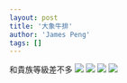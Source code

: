 ```yaml
---
layout: post
title: '大象牛排'
author: 'James Peng'
tags: []
---
```


和貴族等級差不多
[![](https://lh6.googleusercontent.com/-uAbQ8GozAws/T82PfgoKUzI/AAAAAAAAN3Q/2YnFX2ELTeg/s640/blogger-image--1897441223.jpg)](https://lh6.googleusercontent.com/-uAbQ8GozAws/T82PfgoKUzI/AAAAAAAAN3Q/2YnFX2ELTeg/s640/blogger-image--1897441223.jpg)
[![](https://lh6.googleusercontent.com/-VJNJBYf6zPo/T82PlADY6RI/AAAAAAAAN3Y/_ZtaDSslFO0/s640/blogger-image--1981430075.jpg)](https://lh6.googleusercontent.com/-VJNJBYf6zPo/T82PlADY6RI/AAAAAAAAN3Y/_ZtaDSslFO0/s640/blogger-image--1981430075.jpg)
[![](https://lh3.googleusercontent.com/-I4cv8IoL8y8/T82Pmfr4QII/AAAAAAAAN3g/iBVbWZ4cG1Y/s640/blogger-image--1031887521.jpg)](https://lh3.googleusercontent.com/-I4cv8IoL8y8/T82Pmfr4QII/AAAAAAAAN3g/iBVbWZ4cG1Y/s640/blogger-image--1031887521.jpg)
[![](https://lh6.googleusercontent.com/-xnngVXY3fCg/T82Ps-8BEnI/AAAAAAAAN3o/0LJ5uDYtqhI/s640/blogger-image-1321280223.jpg)](https://lh6.googleusercontent.com/-xnngVXY3fCg/T82Ps-8BEnI/AAAAAAAAN3o/0LJ5uDYtqhI/s640/blogger-image-1321280223.jpg)
